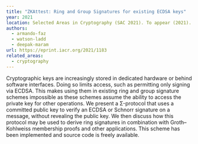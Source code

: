 ```yaml
---
title: "ZKAttest: Ring and Group Signatures for existing ECDSA keys"
year: 2021
location: Selected Areas in Cryptography (SAC 2021). To appear (2021).
authors:
  - armando-faz
  - watson-ladd
  - deepak-maram
url: https://eprint.iacr.org/2021/1183
related_areas:
  - cryptography
---
```


Cryptographic keys are increasingly stored in dedicated hardware or behind software interfaces. Doing so limits access, such as permitting only signing via ECDSA. This makes using them in existing ring and group signature schemes impossible as these schemes assume the ability to access the private key for other operations. We present a Σ-protocol that uses a committed public key to verify an ECDSA or Schnorr signature on a message, without revealing the public key. We then discuss how this protocol may be used to derive ring signatures in combination with Groth–Kohlweiss membership proofs and other applications. This scheme has been implemented and source code is freely available.
